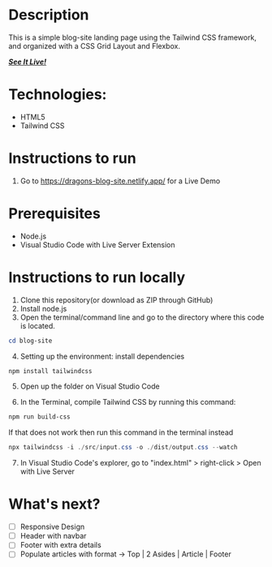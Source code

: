 # Description

This is a simple blog-site landing page using the Tailwind CSS framework,
and organized with a CSS Grid Layout and Flexbox.

<a href="https://dragons-blog-site.netlify.app/">***See It Live!***</a>

# Technologies:
- HTML5
- Tailwind CSS

# Instructions to run

1. Go to https://dragons-blog-site.netlify.app/ for a Live Demo

# Prerequisites
- Node.js
- Visual Studio Code with Live Server Extension

# Instructions to run locally

1. Clone this repository(or download as ZIP through GitHub)
2. Install node.js
3. Open the terminal/command line and go to the directory where this code is 
located.

```powershell
cd blog-site
```
4. Setting up the environment: install dependencies 

```powershell
npm install tailwindcss
```

5. Open up the folder on Visual Studio Code

6. In the Terminal, compile Tailwind CSS by running this command: 

```powershell
npm run build-css
```

If that does not work then run this command in the terminal instead

```powershell
npx tailwindcss -i ./src/input.css -o ./dist/output.css --watch
```

7. In Visual Studio Code's explorer, go to "index.html" > right-click > 
Open with Live Server


# What's next?

- [ ] Responsive Design
- [ ] Header with navbar
- [ ] Footer with extra details
- [ ] Populate articles with format -> Top | 2 Asides | Article | Footer